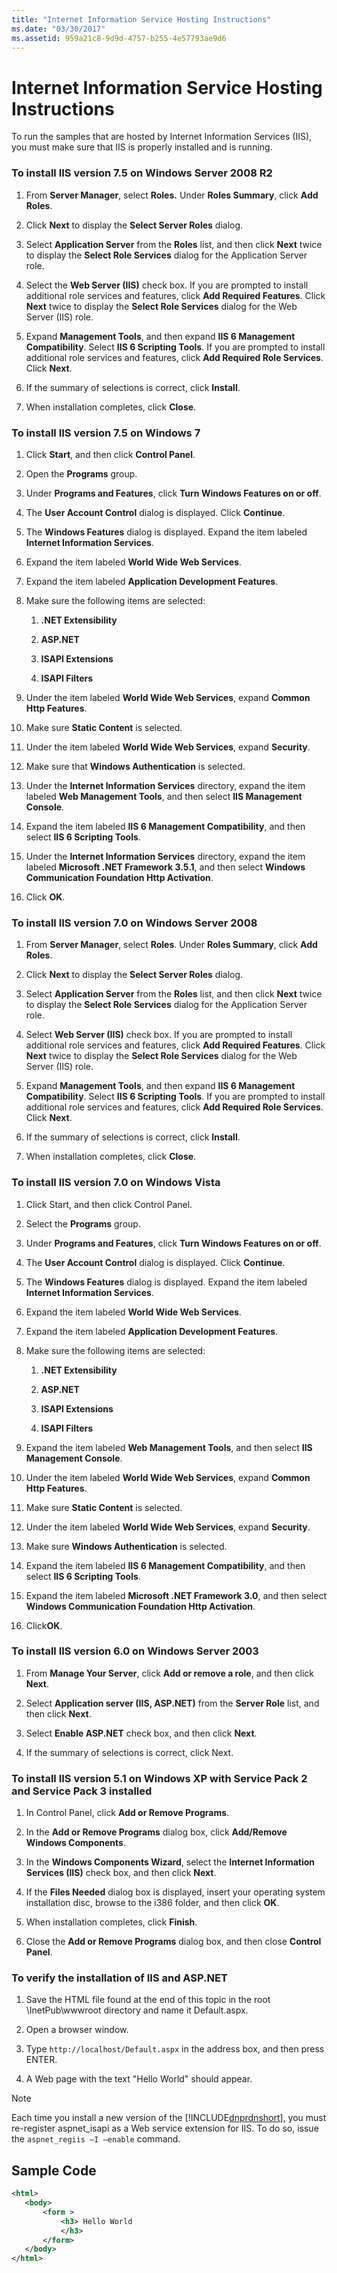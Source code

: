```yaml
---
title: "Internet Information Service Hosting Instructions"
ms.date: "03/30/2017"
ms.assetid: 959a21c8-9d9d-4757-b255-4e57793ae9d6
---
```

# Internet Information Service Hosting Instructions
To run the samples that are hosted by Internet Information Services (IIS), you must make sure that IIS is properly installed and is running.  
  
### To install IIS version 7.5 on Windows Server 2008 R2  
  
1. From **Server Manager**, select **Roles.** Under **Roles Summary**, click **Add Roles**.  
  
2. Click **Next** to display the **Select Server Roles** dialog.  
  
3. Select **Application Server** from the **Roles** list, and then click **Next** twice to display the **Select Role Services** dialog for the Application Server role.  
  
4. Select the **Web Server (IIS)** check box. If you are prompted to install additional role services and features, click **Add Required Features**. Click **Next** twice to display the **Select Role Services** dialog for the Web Server (IIS) role.  
  
5. Expand **Management Tools**, and then expand **IIS 6 Management Compatibility**. Select **IIS 6 Scripting Tools**. If you are prompted to install additional role services and features, click **Add Required Role Services**. Click **Next**.  
  
6. If the summary of selections is correct, click **Install**.  
  
7. When installation completes, click **Close**.  
  
### To install IIS version 7.5 on Windows 7  
  
1. Click **Start**, and then click **Control Panel**.  
  
2. Open the **Programs** group.  
  
3. Under **Programs and Features**, click **Turn Windows Features on or off**.  
  
4. The **User Account Control** dialog is displayed. Click **Continue**.  
  
5. The **Windows Features** dialog is displayed. Expand the item labeled **Internet Information Services**.  
  
6. Expand the item labeled **World Wide Web Services**.  
  
7. Expand the item labeled **Application Development Features**.  
  
8. Make sure the following items are selected:  
  
   1. **.NET Extensibility**  
  
   2. **ASP.NET**  
  
   3. **ISAPI Extensions**  
  
   4. **ISAPI Filters**  
  
9. Under the item labeled **World Wide Web Services**, expand **Common Http Features**.  
  
10. Make sure **Static Content** is selected.  
  
11. Under the item labeled **World Wide Web Services**, expand **Security**.  
  
12. Make sure that **Windows Authentication** is selected.  
  
13. Under the **Internet Information Services** directory, expand the item labeled **Web Management Tools**, and then select **IIS Management Console**.  
  
14. Expand the item labeled **IIS 6 Management Compatibility**, and then select **IIS 6 Scripting Tools**.  
  
15. Under the **Internet Information Services** directory, expand the item labeled **Microsoft .NET Framework 3.5.1**, and then select **Windows Communication Foundation Http Activation**.  
  
16. Click **OK**.  
  
### To install IIS version 7.0 on Windows Server 2008  
  
1. From **Server Manager**, select **Roles**. Under **Roles Summary**, click **Add Roles**.  
  
2. Click **Next** to display the **Select Server Roles** dialog.  
  
3. Select **Application Server** from the **Roles** list, and then click **Next** twice to display the **Select Role Services** dialog for the Application Server role.  
  
4. Select **Web Server (IIS)** check box. If you are prompted to install additional role services and features, click **Add Required Features**. Click **Next** twice to display the **Select Role Services** dialog for the Web Server (IIS) role.  
  
5. Expand **Management Tools**, and then expand **IIS 6 Management Compatibility**. Select **IIS 6 Scripting Tools**. If you are prompted to install additional role services and features, click **Add Required Role Services**. Click **Next**.  
  
6. If the summary of selections is correct, click **Install**.  
  
7. When installation completes, click **Close**.  
  
### To install IIS version 7.0 on Windows Vista  
  
1. Click Start, and then click Control Panel.  
  
2. Select the **Programs** group.  
  
3. Under **Programs and Features**, click **Turn Windows Features on or off**.  
  
4. The **User Account Control** dialog is displayed. Click **Continue**.  
  
5. The **Windows Features** dialog is displayed. Expand the item labeled **Internet Information Services**.  
  
6. Expand the item labeled **World Wide Web Services**.  
  
7. Expand the item labeled **Application Development Features**.  
  
8. Make sure the following items are selected:  
  
   1. **.NET Extensibility**  
  
   2. **ASP.NET**  
  
   3. **ISAPI Extensions**  
  
   4. **ISAPI Filters**  
  
9. Expand the item labeled **Web Management Tools**, and then select **IIS Management Console**.  
  
10. Under the item labeled **World Wide Web Services**, expand **Common Http Features**.  
  
11. Make sure **Static Content** is selected.  
  
12. Under the item labeled **World Wide Web Services**, expand **Security**.  
  
13. Make sure **Windows Authentication** is selected.  
  
14. Expand the item labeled **IIS 6 Management Compatibility**, and then select **IIS 6 Scripting Tools**.  
  
15. Expand the item labeled **Microsoft .NET Framework 3.0**, and then select **Windows Communication Foundation Http Activation**.  
  
16. Click**OK**.  
  
### To install IIS version 6.0 on Windows Server 2003  
  
1. From **Manage Your Server**, click **Add or remove a role**, and then click **Next**.  
  
2. Select **Application server (IIS, ASP.NET)** from the **Server Role** list, and then click **Next**.  
  
3. Select **Enable ASP.NET** check box, and then click **Next**.  
  
4. If the summary of selections is correct, click Next.  
  
### To install IIS version 5.1 on Windows XP with Service Pack 2 and Service Pack 3 installed  
  
1. In Control Panel, click **Add or Remove Programs**.  
  
2. In the **Add or Remove Programs** dialog box, click **Add/Remove Windows Components**.  
  
3. In the **Windows Components Wizard**, select the **Internet Information Services (IIS)** check box, and then click **Next**.  
  
4. If the **Files Needed** dialog box is displayed, insert your operating system installation disc, browse to the i386 folder, and then click **OK**.  
  
5. When installation completes, click **Finish**.  
  
6. Close the **Add or Remove Programs** dialog box, and then close **Control Panel**.  
  
### To verify the installation of IIS and ASP.NET  
  
1. Save the HTML file found at the end of this topic in the root \InetPub\wwwroot directory and name it Default.aspx.  
  
2. Open a browser window.  
  
3. Type `http://localhost/Default.aspx` in the address box, and then press ENTER.  
  
4. A Web page with the text "Hello World" should appear.  
  
> [!NOTE]
>  Each time you install a new version of the [!INCLUDE[dnprdnshort](../../../../includes/dnprdnshort-md.md)], you must re-register aspnet_isapi as a Web service extension for IIS. To do so, issue the `aspnet_regiis –I –enable` command.  
  
## Sample Code  
  
```xml  
<html>  
   <body>  
       <form >  
           <h3> Hello World  
           </h3>  
       </form>  
   </body>  
</html>  
```
